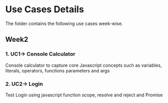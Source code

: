 # Use Cases Details
The folder contains the following use cases week-wise.

## Week2

### 1. UC1-> Console Calculator
Console calculator to capture core Javascript concepts such as variables, literals, operators, functions parameters and args

### 2. UC2-> Login
Test Login using javascript function scope, resolve and reject and Promise
